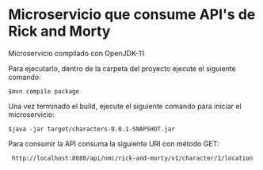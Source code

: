 # Microservicio que consume API's de Rick and Morty

Microservicio compilado con OpenJDK-11

Para ejecutarlo, dentro de la carpeta del proyecto ejecute el siguiente comando:

    $mvn compile package

Una vez terminado el build, ejecute el siguiente comando para iniciar el microservicio:

    $java -jar target/characters-0.0.1-SNAPSHOT.jar


Para consumir la API consuma la siguiente URI con método GET: 

     http://localhost:8080/api/nmc/rick-and-morty/v1/character/1/location
